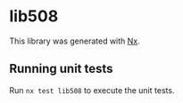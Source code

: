 # lib508

This library was generated with [Nx](https://nx.dev).

## Running unit tests

Run `nx test lib508` to execute the unit tests.
